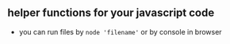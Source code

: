 ## helper functions for your javascript code
- you can run files by `node 'filename'` or by console in browser
